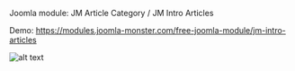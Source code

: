 Joomla module: JM Article Category / JM Intro Articles

Demo:
https://modules.joomla-monster.com/free-joomla-module/jm-intro-articles

![alt text](https://raw.githubusercontent.com/faktycznie/mod_jm_articles_category/master/assets/image.png)
